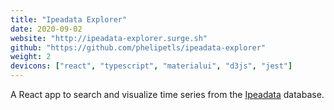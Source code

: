 ```yaml
---
title: "Ipeadata Explorer"
date: 2020-09-02
website: "http://ipeadata-explorer.surge.sh"
github: "https://github.com/phelipetls/ipeadata-explorer"
weight: 2
devicons: ["react", "typescript", "materialui", "d3js", "jest"]
---
```


A React app to search and visualize time series from the
[Ipeadata](http://ipeadata.gov.br/api/) database.
